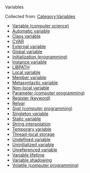 Variables

Collected from: [Category:Variables](https://en.wikipedia.org/wiki/Category:Variable_(computer_science)?oldformat=true)

- [Variable (computer science)](https://en.wikipedia.org/wiki/Variable_(computer_science))
- [Automatic variable](https://en.wikipedia.org/wiki/Automatic_variable)
- [Class variable](https://en.wikipedia.org/wiki/Class_variable)
- [CVAR](https://en.wikipedia.org/wiki/CVAR)
- [External variable](https://en.wikipedia.org/wiki/External_variable)
- [Global variable](https://en.wikipedia.org/wiki/Global_variable)
- [Initialization (programming)](https://en.wikipedia.org/wiki/Initialization_(programming))
- [Instance variable](https://en.wikipedia.org/wiki/Instance_variable)
- [LIBPATH](https://en.wikipedia.org/wiki/LIBPATH)
- [Local variable](https://en.wikipedia.org/wiki/Local_variable)
- [Member variable](https://en.wikipedia.org/wiki/Member_variable)
- [Metasyntactic variable](https://en.wikipedia.org/wiki/Metasyntactic_variable)
- [Non-local variable](https://en.wikipedia.org/wiki/Non-local_variable)
- [Parameter (computer programming)](https://en.wikipedia.org/wiki/Parameter_(computer_programming))
- [Register (keyword)](https://en.wikipedia.org/wiki/Register_(keyword))
- [Relvar](https://en.wikipedia.org/wiki/Relvar)
- [Sigil (computer programming)](https://en.wikipedia.org/wiki/Sigil_(computer_programming))
- [Singleton variable](https://en.wikipedia.org/wiki/Singleton_variable)
- [Static variable](https://en.wikipedia.org/wiki/Static_variable)
- [String interpolation](https://en.wikipedia.org/wiki/String_interpolation)
- [Temporary variable](https://en.wikipedia.org/wiki/Temporary_variable)
- [Thread-local storage](https://en.wikipedia.org/wiki/Thread-local_storage)
- [Undefined variable](https://en.wikipedia.org/wiki/Undefined_variable)
- [Uninitialized variable](https://en.wikipedia.org/wiki/Uninitialized_variable)
- [Unreferenced variable](https://en.wikipedia.org/wiki/Unreferenced_variable)
- [Variable lifetime](https://en.wikipedia.org/wiki/Variable_lifetime)
- [Variable shadowing](https://en.wikipedia.org/wiki/Variable_shadowing)
- [Volatile (computer programming)](https://en.wikipedia.org/wiki/Volatile_(computer_programming))
